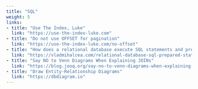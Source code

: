 ```yaml
---
title: "SQL"
weight: 5
links:
- title: "Use The Index, Luke"
  link: "https://use-the-index-luke.com"
- title: "Do not use OFFSET for pagination"
  link: "https://use-the-index-luke.com/no-offset"
- title: "How does a relational database execute SQL statements and prepared statements"
  link: "https://vladmihalcea.com/relational-database-sql-prepared-statements/"
- title: "Say NO to Venn Diagrams When Explaining JOINs"
  link: "https://blog.jooq.org/say-no-to-venn-diagrams-when-explaining-joins/"
- title: "Draw Entity-Relationship Diagrams"
  link: "https://dbdiagram.io"
---
```

